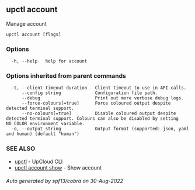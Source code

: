 ## upctl account

Manage account

```
upctl account [flags]
```

### Options

```
  -h, --help   help for account
```

### Options inherited from parent commands

```
  -t, --client-timeout duration   Client timeout to use in API calls.
      --config string             Configuration file path.
      --debug                     Print out more verbose debug logs.
      --force-colours[=true]      Force coloured output despite detected terminal support.
      --no-colours[=true]         Disable coloured output despite detected terminal support. Colours can also be disabled by setting NO_COLOR environment variable.
  -o, --output string             Output format (supported: json, yaml and human) (default "human")
```

### SEE ALSO

* [upctl](upctl.md)	 - UpCloud CLI
* [upctl account show](upctl_account_show.md)	 - Show account

###### Auto generated by spf13/cobra on 30-Aug-2022
